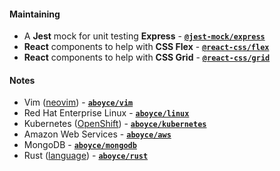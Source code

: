 #### Maintaining

- A **Jest** mock for unit testing **Express** - **[`@jest-mock/express`](https://github.com/bikk-uk/jest-mock-express)**
- **React** components to help with **CSS Flex** - **[`@react-css/flex`](https://github.com/bikk-uk/react-css-flex)**
- **React** components to help with **CSS Grid** - **[`@react-css/grid`](https://github.com/bikk-uk/react-css-grid)**

#### Notes

- Vim ([neovim](https://neovim.io)) - **[`aboyce/vim`](https://github.com/aboyce/vim)**
- Red Hat Enterprise Linux - **[`aboyce/linux`](https://github.com/aboyce/linux)**
- Kubernetes ([OpenShift](https://www.redhat.com/en/technologies/cloud-computing/openshift)) - **[`aboyce/kubernetes`](https://github.com/aboyce/kubernetes)**
- Amazon Web Services - **[`aboyce/aws`](https://github.com/aboyce/aws)**
- MongoDB - **[`aboyce/mongodb`](https://github.com/aboyce/mongodb)**
- Rust ([language](https://www.rust-lang.org)) - **[`aboyce/rust`](https://github.com/aboyce/rust)**
